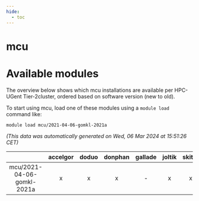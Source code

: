 ```yaml
---
hide:
  - toc
---
```


mcu
===

# Available modules


The overview below shows which mcu installations are available per HPC-UGent Tier-2cluster, ordered based on software version (new to old).

To start using mcu, load one of these modules using a `module load` command like:

```shell
module load mcu/2021-04-06-gomkl-2021a
```

*(This data was automatically generated on Wed, 06 Mar 2024 at 15:51:26 CET)*  

| |accelgor|doduo|donphan|gallade|joltik|skitty|
| :---: | :---: | :---: | :---: | :---: | :---: | :---: |
|mcu/2021-04-06-gomkl-2021a|x|x|x|-|x|x|
